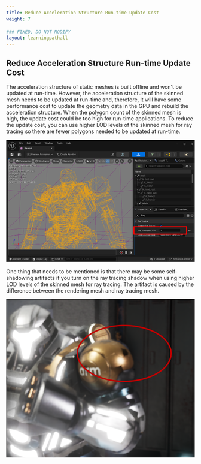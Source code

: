 ```yaml
---
title: Reduce Acceleration Structure Run-time Update Cost
weight: 7

### FIXED, DO NOT MODIFY
layout: learningpathall
---
```


## Reduce Acceleration Structure Run-time Update Cost
The acceleration structure of static meshes is built offline and won't be updated at run-time. However, the acceleration structure of the skinned mesh needs to be updated at run-time and, therefore, it will have some performance cost to update the geometry data in the GPU and rebuild the acceleration structure. When the polygon count of the skinned mesh is high, the update cost could be too high for run-time applications. To reduce the update cost, you can use higher LOD levels of the skinned mesh for ray tracing so there are fewer polygons needed to be updated at run-time.

![](images/skin-lod.png "Figure1. Select higher LOD for ray tracing in Unreal editor.")

One thing that needs to be mentioned is that there may be some self-shadowing artifacts if you turn on the ray tracing shadow when using higher LOD levels of the skinned mesh for ray tracing. The artifact is caused by the difference between the rendering mesh and ray tracing mesh. 

![](images/skin-lod-error.png "Figure 2. The black areas are the selft-shadowing artifacts generated by using different LOD for rendering and ray tracing shadow.")


